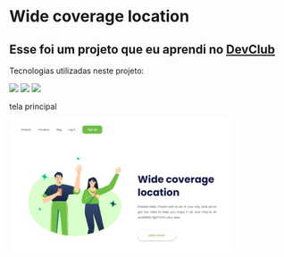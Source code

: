<h1>Wide coverage location</h1>
<h2>Esse foi um projeto que eu aprendi no <a href="https://rodolfomori.com.br/devclub" target= "_blank">DevClub</a></h2>
<p> Tecnologias utilizadas neste projeto: </p>
<img src="https://img.shields.io/badge/HTML5-E34F26?style=for-the-badge&logo=html5&logoColor=white"/> 
<img src="https://img.shields.io/badge/CSS3-1572B6?style=for-the-badge&logo=css3&logoColor=white  "/> 
<img src="https://img.shields.io/badge/Figma-F24E1E?style=for-the-badge&logo=figma&logoColor=white"/>


<p> tela principal </p>
<img src="https://github.com/valdemyrgb/Wide-coverage-location/blob/master/img/wide%20coverage.jpg?raw=true" width= "400px"/>


